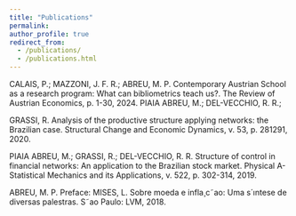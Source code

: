 ```yaml
---
title: "Publications"
permalink:
author_profile: true
redirect_from: 
  - /publications/
  - /publications.html
---
```




CALAIS, P.; MAZZONI, J. F. R.; ABREU, M. P. Contemporary Austrian School as a research program: What can
bibliometrics teach us?. The Review of Austrian Economics, p. 1-30, 2024. PIAIA ABREU, M.; DEL-VECCHIO, R. R.;

GRASSI, R. Analysis of the productive structure applying networks: the Brazilian case. Structural Change and Economic
Dynamics, v. 53, p. 281291, 2020.

PIAIA ABREU, M.; GRASSI, R.; DEL-VECCHIO, R. R. Structure of control in
financial networks: An application to the Brazilian stock market. Physical A-Statistical Mechanics and its Applications, v.
522, p. 302-314, 2019.

ABREU, M. P. Preface: MISES, L. Sobre moeda e infla¸c˜ao: Uma s´ıntese de diversas palestras. S˜ao
Paulo: LVM, 2018.
